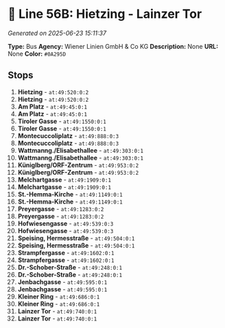 # 🚌 Line 56B: Hietzing - Lainzer Tor

*Generated on 2025-06-23 15:11:37*

**Type:** Bus
**Agency:** Wiener Linien GmbH & Co KG
**Description:** None
**URL:** None
**Color:** `#0A295D`

## Stops

1. **Hietzing** - `at:49:520:0:2`
2. **Hietzing** - `at:49:520:0:2`
3. **Am Platz** - `at:49:45:0:1`
4. **Am Platz** - `at:49:45:0:1`
5. **Tiroler Gasse** - `at:49:1550:0:1`
6. **Tiroler Gasse** - `at:49:1550:0:1`
7. **Montecuccoliplatz** - `at:49:888:0:3`
8. **Montecuccoliplatz** - `at:49:888:0:3`
9. **Wattmanng./Elisabethallee** - `at:49:303:0:1`
10. **Wattmanng./Elisabethallee** - `at:49:303:0:1`
11. **Küniglberg/ORF-Zentrum** - `at:49:953:0:2`
12. **Küniglberg/ORF-Zentrum** - `at:49:953:0:2`
13. **Melchartgasse** - `at:49:1909:0:1`
14. **Melchartgasse** - `at:49:1909:0:1`
15. **St.-Hemma-Kirche** - `at:49:1149:0:1`
16. **St.-Hemma-Kirche** - `at:49:1149:0:1`
17. **Preyergasse** - `at:49:1283:0:2`
18. **Preyergasse** - `at:49:1283:0:2`
19. **Hofwiesengasse** - `at:49:539:0:3`
20. **Hofwiesengasse** - `at:49:539:0:3`
21. **Speising, Hermesstraße** - `at:49:504:0:1`
22. **Speising, Hermesstraße** - `at:49:504:0:1`
23. **Strampfergasse** - `at:49:1602:0:1`
24. **Strampfergasse** - `at:49:1602:0:1`
25. **Dr.-Schober-Straße** - `at:49:248:0:1`
26. **Dr.-Schober-Straße** - `at:49:248:0:1`
27. **Jenbachgasse** - `at:49:595:0:1`
28. **Jenbachgasse** - `at:49:595:0:1`
29. **Kleiner Ring** - `at:49:686:0:1`
30. **Kleiner Ring** - `at:49:686:0:1`
31. **Lainzer Tor** - `at:49:740:0:1`
32. **Lainzer Tor** - `at:49:740:0:1`
